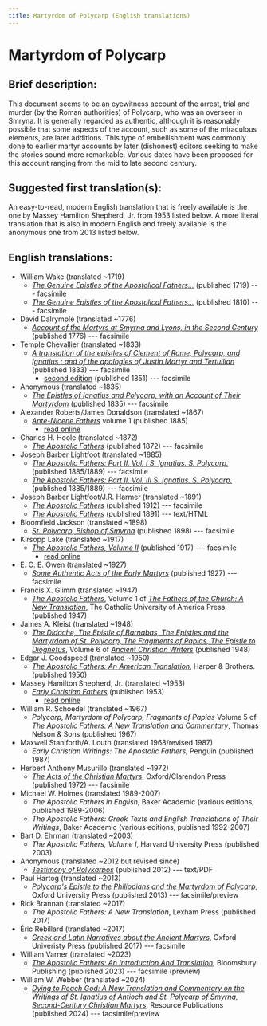 ```yaml
---
title: Martyrdom of Polycarp (English translations)
---
```


# Martyrdom of Polycarp

## Brief description:

This document seems to be an eyewitness account of the arrest, trial and murder (by the Roman authorities) of Polycarp, who was an overseer in Smryna. It is generally regarded as authentic, although it is reasonably possible that some aspects of the account, such as some of the miraculous elements, are later additions. This type of embellishment was commonly done to earlier martyr accounts by later (dishonest) editors seeking to make the stories sound more remarkable. Various dates have been proposed for this account ranging from the mid to late second century.

## Suggested first translation(s):

An easy-to-read, modern English translation that is freely available is the one by Massey Hamilton Shepherd, Jr. from 1953 listed below. A more literal translation that is also in modern English and freely available is the anonymous one from 2013 listed below.

## English translations:

* William Wake (translated ~1719)
  * [*The Genuine Epistles of the Apostolical Fathers...*](https://archive.org/details/genuineepistleso1719wake) (published 1719) --- facsimile
  * [*The Genuine Epistles of the Apostolical Fathers...*](https://archive.org/details/genuineepistleso01wake) (published 1810) --- facsimile
* David Dalrymple (translated ~1776)
  * [*Account of the Martyrs at Smyrna and Lyons, in the Second Century*](https://archive.org/details/accountofthemart00unknuoft) (published 1776) --- facsimile
* Temple Chevallier (translated ~1833)
  * [*A translation of the epistles of Clement of Rome, Polycarp, and Ignatius : and of the apologies of Justin Martyr and Tertullian*](https://archive.org/details/ATranslationOfTheEpistlesOfClement) (published 1833) --- facsimile
    * [second edition](https://archive.org/details/translationofepi00chev) (published 1851) --- facsimile
* Anonymous (translated ~1835)
  * [*The Epistles of Ignatius and Polycarp, with an Account of Their Martyrdom*](https://archive.org/details/TheMartyrdomOfIgnatius) (published 1835) --- facsimile
* Alexander Roberts/James Donaldson (translated ~1867)
  * [*Ante-Nicene Fathers*](anf.html) volume 1 (published 1885)
    * [read online](http://www.ccel.org/ccel/schaff/anf01.iv.iii.html)
* Charles H. Hoole (translated ~1872)
  * [*The Apostolic Fathers*](https://archive.org/details/apostolicfather00hoolgoog) (published 1872) --- facsimile
* Joseph Barber Lightfoot (translated ~1885)
  * [*The Apostolic Fathers: Part II. Vol. I S. Ignatius. S. Polycarp.*](https://archive.org/details/apostolicfathers0201clem) (published 1885/1889) --- facsimile
  * [*The Apostolic Fathers: Part II. Vol. III S. Ignatius. S. Polycarp.*](https://archive.org/details/apostolicfathers0203clem) (published 1885/1889) --- facsimile
* Joseph Barber Lightfoot/J.R. Harmer (translated ~1891)
  * [*The Apostolic Fathers*](https://archive.org/details/a590752000clemuoft) (published 1912) --- facsimile
  * [*The Apostolic Fathers*](http://www.katapi.org.uk/ApostolicFathers/ApFathers-Contents.html) (published 1891) --- text/HTML
* Bloomfield Jackson (translated ~1898)
  * [*St. Polycarp, Bishop of Smyrna*](https://archive.org/details/stpolycarpbishop00polyuoft) (published 1898) --- facsimile
* Kirsopp Lake (translated ~1917)
  * [*The Apostolic Fathers, Volume II*](https://archive.org/details/apostolicfathers02lakeuoft) (published 1917) --- facsimile
    * [read online](http://earlychristianwritings.com/text/martyrdompolycarp-lake.html)
* E. C. E. Owen (translated ~1927)
  * [*Some Authentic Acts of the Early Martyrs*](someauthenticactsoftheearlymartyrs.html) (published 1927) --- facsimile
* Francis X. Glimm (translated ~1947)
  * [*The Apostolic Fathers*](https://archive.org/details/in.ernet.dli.2015.58476), Volume 1 of [*The Fathers of the Church: A New Translation*](fathersofthechurch.html), The Catholic University of America Press (published 1947)
* James A. Kleist (translated ~1948)
  * [*The Didache, The Epistle of Barnabas, The Epistles and the Martyrdom of St. Polycarp, The Fragments of Papias, The Epistle to Diognetus*](ancientchristianwriters_6.html), Volume 6 of [*Ancient Christian Writers*](ancientchristianwriters.html) (published 1948)
* Edgar J. Goodspeed (translated ~1950)
  * [*The Apostolic Fathers: An American Translation*](goodspeedapostolicfathers.html), Harper & Brothers. (published 1950)
* Massey Hamilton Shepherd, Jr. (translated ~1953)
  * [*Early Christian Fathers*](ecf.html) (published 1953)
    * [read online](http://www.ccel.org/ccel/richardson/fathers.vii.i.html)
* William R. Schoedel (translated ~1967)
  * *Polycarp, Martyrdom of Polycarp, Fragmants of Papias* Volume 5 of [*The Apostolic Fathers: A New Translation and Commentary*](apostolicfathersnewtranslationandcommentary.html), Thomas Nelson & Sons (published 1967)
* Maxwell Staniforth/A. Louth (translated 1968/revised 1987)
  * *Early Christian Writings: The Apostolic Fathers*, Penguin (published 1987)
* Herbert Anthony Musurillo (translated ~1972)
  * [*The Acts of the Christian Martyrs*](https://archive.org/details/the-acts-of-the-christian-martyrs-by-herbert-anthony-musurillo-z-lib.org), Oxford/Clarendon Press (published 1972) --- facsimile
* Michael W. Holmes (translated 1989-2007)
  * *The Apostolic Fathers in English*, Baker Academic (various editions, published 1989-2006)
  * *The Apostolic Fathers: Greek Texts and English Translations of Their Writings*, Baker Academic (various editions, published 1992-2007)
* Bart D. Ehrman (translated ~2003)
  * *The Apostolic Fathers, Volume I*, Harvard University Press (published 2003)
* Anonymous (translated ~2012 but revised since)
  * [*Testimony of Polykarpos*](http://www.biblicalaudio.com/text/polykarpos_testimony.pdf) (published 2012) --- text/PDF
* Paul Hartog (translated ~2013)
  * [*Polycarp's Epistle to the Philippians and the Martyrdom of Polycarp*](https://books.google.com/books?id=eZkRAAAAQBAJ), Oxford University Press (published 2013) --- facsimile/preview
* Rick Brannan (translated ~2017)
  * *The Apostolic Fathers: A New Translation*, Lexham Press (published 2017)
* Éric Rebillard (translated ~2017)
  * [*Greek and Latin Narratives about the Ancient Martyrs*](https://archive.org/details/rebillard-greek-and-latin-narratives-about-the-ancient-martyrs), Oxford Univeristy Press (published 2017) --- facsimile
* William Varner (translated ~2023)
  * [*The Apostolic Fathers: An Introduction And Translation*](https://www.google.com/books/edition/The_Apostolic_Fathers/aXimEAAAQBAJ), Bloomsbury Publishing (published 2023) --- facsimile (preview)
* William W. Webber (translated ~2024)
  * [*Dying to Reach God: A New Translation and Commentary on the Writings of St. Ignatius of Antioch and St. Polycarp of Smyrna, Second-Century Christian Martyrs*](https://books.google.com/books?id=olUXEQAAQBAJ), Resource Publications (published 2024) --- facsimile/preview
